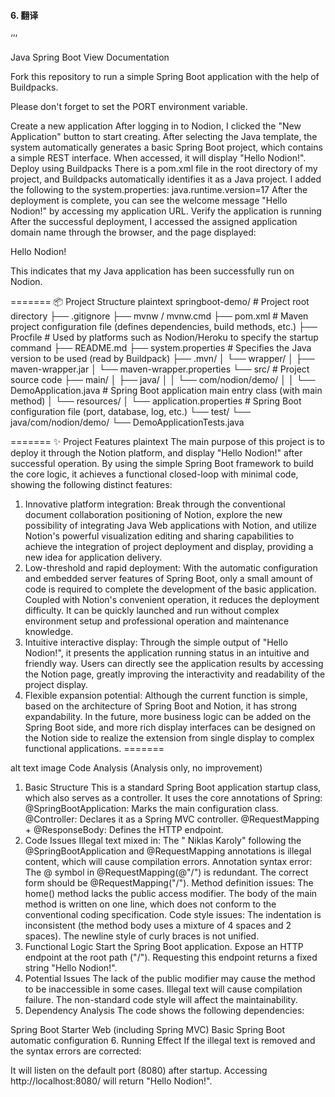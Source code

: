 #### 6. 翻译
‘’‘

Java Spring Boot
View Documentation

Fork this repository to run a simple Spring Boot application with the help of Buildpacks.

Please don't forget to set the PORT environment variable.

Create a new application
After logging in to Nodion, I clicked the "New Application" button to start creating. After selecting the Java template, the system automatically generates a basic Spring Boot project, which contains a simple REST interface. When accessed, it will display "Hello Nodion!".
Deploy using Buildpacks
There is a pom.xml file in the root directory of my project, and Buildpacks automatically identifies it as a Java project. I added the following to the system.properties:
java.runtime.version=17
After the deployment is complete, you can see the welcome message "Hello Nodion!" by accessing my application URL.
Verify the application is running
After the successful deployment, I accessed the assigned application domain name through the browser, and the page displayed:

Hello Nodion!

This indicates that my Java application has been successfully run on Nodion.

=======
📦 Project Structure
plaintext
springboot-demo/                 # Project root directory
├── .gitignore
├── mvnw / mvnw.cmd
├── pom.xml                     # Maven project configuration file (defines dependencies, build methods, etc.)
├── Procfile                   # Used by platforms such as Nodion/Heroku to specify the startup command
├── README.md
├── system.properties          # Specifies the Java version to be used (read by Buildpack)
├── .mvn/
│   └── wrapper/
│       ├── maven-wrapper.jar
│       └── maven-wrapper.properties
└── src/                       # Project source code
    ├── main/
    │   ├── java/
    │   │   └── com/nodion/demo/
    │   │       └── DemoApplication.java    # Spring Boot application main entry class (with main method)
    │   └── resources/
    │       └── application.properties      # Spring Boot configuration file (port, database, log, etc.)
    └── test/
        └── java/com/nodion/demo/
            └── DemoApplicationTests.java

=======
✨ Project Features
plaintext
The main purpose of this project is to deploy it through the Notion platform, and display "Hello Nodion!" after successful operation. By using the simple Spring Boot framework to build the core logic, it achieves a functional closed-loop with minimal code, showing the following distinct features:
1. Innovative platform integration: Break through the conventional document collaboration positioning of Notion, explore the new possibility of integrating Java Web applications with Notion, and utilize Notion's powerful visualization editing and sharing capabilities to achieve the integration of project deployment and display, providing a new idea for application delivery.
2. Low-threshold and rapid deployment: With the automatic configuration and embedded server features of Spring Boot, only a small amount of code is required to complete the development of the basic application. Coupled with Notion's convenient operation, it reduces the deployment difficulty. It can be quickly launched and run without complex environment setup and professional operation and maintenance knowledge.
3. Intuitive interactive display: Through the simple output of "Hello Nodion!", it presents the application running status in an intuitive and friendly way. Users can directly see the application results by accessing the Notion page, greatly improving the interactivity and readability of the project display.
4. Flexible expansion potential: Although the current function is simple, based on the architecture of Spring Boot and Notion, it has strong expandability. In the future, more business logic can be added on the Spring Boot side, and more rich display interfaces can be designed on the Notion side to realize the extension from single display to complex functional applications.
=======


alt text
image
Code Analysis (Analysis only, no improvement)
1. Basic Structure
This is a standard Spring Boot application startup class, which also serves as a controller.
It uses the core annotations of Spring:
@SpringBootApplication: Marks the main configuration class.
@Controller: Declares it as a Spring MVC controller.
@RequestMapping + @ResponseBody: Defines the HTTP endpoint.
2. Code Issues
Illegal text mixed in:
The " Niklas Karoly" following the @SpringBootApplication and @RequestMapping annotations is illegal content, which will cause compilation errors.
Annotation syntax error:
The @ symbol in @RequestMapping(@"/") is redundant. The correct form should be @RequestMapping("/").
Method definition issues:
The home() method lacks the public access modifier.
The body of the main method is written on one line, which does not conform to the conventional coding specification.
Code style issues:
The indentation is inconsistent (the method body uses a mixture of 4 spaces and 2 spaces).
The newline style of curly braces is not unified.
3. Functional Logic
Start the Spring Boot application.
Expose an HTTP endpoint at the root path ("/").
Requesting this endpoint returns a fixed string "Hello Nodion!".
4. Potential Issues
The lack of the public modifier may cause the method to be inaccessible in some cases.
Illegal text will cause compilation failure.
The non-standard code style will affect the maintainability.
5. Dependency Analysis
The code shows the following dependencies:

Spring Boot Starter Web (including Spring MVC)
Basic Spring Boot automatic configuration
6. Running Effect
If the illegal text is removed and the syntax errors are corrected:

It will listen on the default port (8080) after startup.
Accessing http://localhost:8080/ will return "Hello Nodion!".
